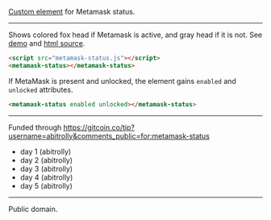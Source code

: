 [Custom element](https://html.spec.whatwg.org/multipage/custom-elements.html) for Metamask status.

---

Shows colored fox head if Metamask is active, and gray head if it is not. See [demo](https://abitrolly.github.io/metamask-status/demo.html) and [html source](demo.html).
```html
<script src="metamask-status.js"></script>
<metamask-status></metamask-status>
```

If MetaMask is present and unlocked, the element gains `enabled` and `unlocked` attributes.

```html
<metamask-status enabled unlocked></metamask-status>
```

---

Funded through https://gitcoin.co/tip?username=abitrolly&comments_public=for:metamask-status
 * day 1 (abitrolly)
 * day 2 (abitrolly)
 * day 3 (abitrolly)
 * day 4 (abitrolly)
 * day 5 (abitrolly)


---

Public domain.
